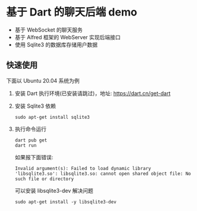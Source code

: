 # 基于 Dart 的聊天后端 demo

- 基于 WebSocket 的聊天服务
- 基于 Alfred 框架的 WebServer 实现后端接口
- 使用 Sqlite3 的数据库存储用户数据

## 快速使用

下面以 Ubuntu 20.04 系统为例

1. 安装 Dart 执行环境(已安装请跳过)，地址: <https://dart.cn/get-dart>
2. 安装 Sqlite3 依赖

    ```shell
    sudo apt-get install sqlite3
    ```
3. 执行命令运行
    ```shell
    dart pub get
    dart run
    ```
    如果报下面错误:
    ```
    Invalid argument(s): Failed to load dynamic library 'libsqlite3.so': libsqlite3.so: cannot open shared object file: No such file or directory
    ```
    可以安装 libsqlite3-dev 解决问题

    ```shell
    sudo apt-get install -y libsqlite3-dev
    ```